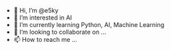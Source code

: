 - 👋 Hi, I’m @e5ky
- 👀 I’m interested in AI
- 🌱 I’m currently learning Python, AI, Machine Learning
- 💞️ I’m looking to collaborate on ...
- 📫 How to reach me ...

<!---
e5ky/e5ky is a ✨ special ✨ repository because its `README.md` (this file) appears on your GitHub profile.
You can click the Preview link to take a look at your changes.
--->
